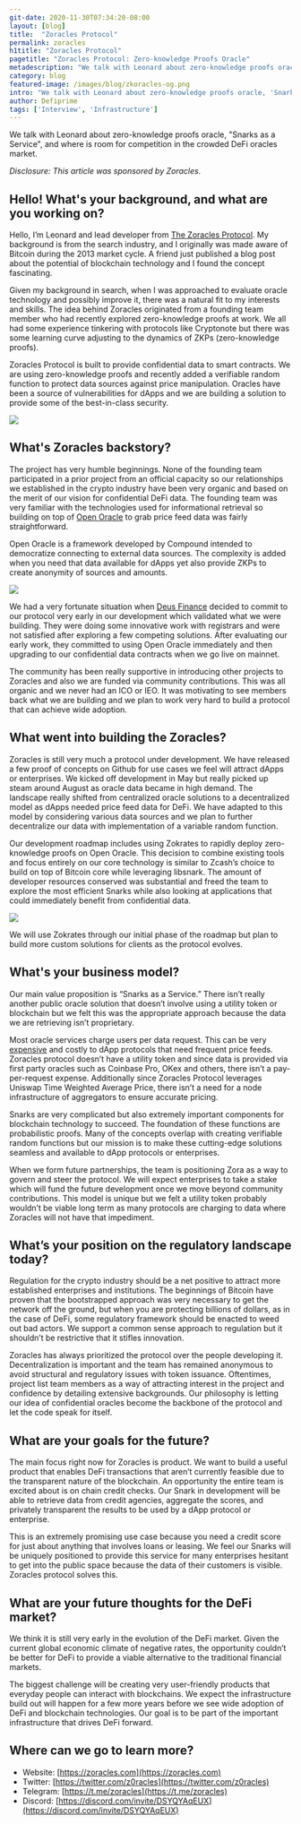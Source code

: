 ```yaml
---
git-date: 2020-11-30T07:34:20-08:00
layout: [blog]
title:  "Zoracles Protocol"
permalink: zoracles
h1title: "Zoracles Protocol"
pagetitle: "Zoracles Protocol: Zero-knowledge Proofs Oracle"
metadescription: "We talk with Leonard about zero-knowledge proofs oracle, 'Snarks as a Service', and where is room for competition in the crowded DeFi oracles market"
category: blog
featured-image: /images/blog/zkoracles-og.png
intro: "We talk with Leonard about zero-knowledge proofs oracle, 'Snarks as a Service', and where is room for competition in the crowded DeFi oracles market"
author: Defiprime
tags: ['Interview', 'Infrastructure']
---
```

We talk with Leonard about zero-knowledge proofs oracle, "Snarks as a Service", and where is room for competition in the crowded DeFi oracles market.

_Disclosure: This article was sponsored by Zoracles._


## Hello! What's your background, and what are you working on?

Hello, I’m Leonard and lead developer from [The Zoracles Protocol](https://zoracles.com/). My background is from the search industry, and I originally was made aware of Bitcoin during the 2013 market cycle. A friend just published a blog post about the potential of blockchain technology and I found the concept fascinating.

Given my background in search, when I was approached to evaluate oracle technology and possibly improve it, there was a natural fit to my interests and skills. The idea behind Zoracles originated from a founding team member who had recently explored zero-knowledge proofs at work. We all had some experience tinkering with protocols like Cryptonote but there was some learning curve adjusting to the dynamics of ZKPs (zero-knowledge proofs).

Zoracles Protocol is built to provide confidential data to smart contracts. We are using zero-knowledge proofs and recently added a verifiable random function to protect data sources against price manipulation. Oracles have been a source of vulnerabilities for dApps and we are building a solution to provide some of the best-in-class security.


![](/images/blog/zoracles/image1.png)


## What's Zoracles backstory?

The project has very humble beginnings. None of the founding team participated in a prior project from an official capacity so our relationships we established in the crypto industry have been very organic and based on the merit of our vision for confidential DeFi data. The founding team was very familiar with the technologies used for informational retrieval so building on top of [Open Oracle](https://medium.com/compound-finance/announcing-compound-open-oracle-development-cff36f06aad3) to grab price feed data was fairly straightforward.

Open Oracle is a framework developed by Compound intended to democratize connecting to external data sources. The complexity is added when you need that data available for dApps yet also provide ZKPs to create anonymity of sources and amounts.


![](/images/blog/zoracles/image2.png)


We had a very fortunate situation when [Deus Finance](https://medium.com/@deusfinance/oracle-partnership-of-zoracles-and-deus-finance-48790082434a) decided to commit to our protocol very early in our development which validated what we were building. They were doing some innovative work with registrars and were not satisfied after exploring a few competing solutions. After evaluating our early work, they committed to using Open Oracle immediately and then upgrading to our confidential data contracts when we go live on mainnet.

The community has been really supportive in introducing other projects to Zoracles and also we are funded via community contributions. This was all organic and we never had an ICO or IEO. It was motivating to see members back what we are building and we plan to work very hard to build a protocol that can achieve wide adoption.


## What went into building the Zoracles?

Zoracles is still very much a protocol under development. We have released a few proof of concepts on Github for use cases we feel will attract dApps or enterprises. We kicked off development in May but really picked up steam around August as oracle data became in high demand. The landscape really shifted from centralized oracle solutions to a decentralized model as dApps needed price feed data for DeFi. We have adapted to this model by considering various data sources and we plan to further decentralize our data with implementation of a variable random function.

Our development roadmap includes using Zokrates to rapidly deploy zero-knowledge proofs on Open Oracle. This decision to combine existing tools and focus entirely on our core technology is similar to Zcash’s choice to build on top of Bitcoin core while leveraging libsnark. The amount of developer resources conserved was substantial and freed the team to explore the most efficient Snarks while also looking at applications that could immediately benefit from confidential data.


![](/images/blog/zoracles/image3.png)


We will use Zokrates through our initial phase of the roadmap but plan to build more custom solutions for clients as the protocol evolves.  


## What's your business model?

Our main value proposition is “Snarks as a Service.” There isn’t really another public oracle solution that doesn’t involve using a utility token or blockchain but we felt this was the appropriate approach because the data we are retrieving isn’t proprietary.

Most oracle services charge users per data request. This can be very [expensive](https://cointelegraph.com/news/band-protocol-ceo-says-that-a-single-chainlink-data-request-costs-450) and costly to dApp protocols that need frequent price feeds. Zoracles protocol doesn’t have a utility token and since data is provided via first party oracles such as Coinbase Pro, OKex and others, there isn’t a pay-per-request expense. Additionally since Zoracles Protocol leverages Uniswap Time Weighted Average Price, there isn’t a need for a node infrastructure of aggregators to ensure accurate pricing.

Snarks are very complicated but also extremely important components for blockchain technology to succeed. The foundation of these functions are probabilistic proofs. Many of the concepts overlap with creating verifiable random functions but our mission is to make these cutting-edge solutions seamless and available to dApp protocols or enterprises.

When we form future partnerships, the team is positioning Zora as a way to govern and steer the protocol. We will expect enterprises to take a stake which will fund the future development once we move beyond community contributions. This model is unique but we felt a utility token probably wouldn’t be viable long term as many protocols are charging to data where Zoracles will not have that impediment.


## What’s your position on the regulatory landscape today?

Regulation for the crypto industry should be a net positive to attract more established enterprises and institutions. The beginnings of Bitcoin have proven that the bootstrapped approach was very necessary to get the network off the ground, but when you are protecting billions of dollars, as in the case of DeFi, some regulatory framework should be enacted to weed out bad actors. We support a common sense approach to regulation but it shouldn’t be restrictive that it stifles innovation.

Zoracles has always prioritized the protocol over the people developing it. Decentralization is important and the team has remained anonymous to avoid structural and regulatory issues with token issuance. Oftentimes, project list team members as a way of attracting interest in the project and confidence by detailing extensive backgrounds. Our philosophy is letting our idea of confidential oracles become the backbone of the protocol and let the code speak for itself.


## What are your goals for the future?

The main focus right now for Zoracles is product. We want to build a useful product that enables DeFi transactions that aren’t currently feasible due to the transparent nature of the blockchain. An opportunity the entire team is excited about is on chain credit checks. Our Snark in development will be able to retrieve data from credit agencies, aggregate the scores, and privately transparent the results to be used by a dApp protocol or enterprise.

This is an extremely promising use case because you need a credit score for just about anything that involves loans or leasing. We feel our Snarks will be uniquely positioned to provide this service for many enterprises hesitant to get into the public space because the data of their customers is visible. Zoracles protocol solves this.


## What are your future thoughts for the DeFi market?

We think it is still very early in the evolution of the DeFi market. Given the current global economic climate of negative rates, the opportunity couldn’t be better for DeFi to provide a viable alternative to the traditional financial markets.

The biggest challenge will be creating very user-friendly products that everyday people can interact with blockchains. We expect the infrastructure build out will happen for a few more years before we see wide adoption of DeFi and blockchain technologies. Our goal is to be part of the important infrastructure that drives DeFi forward.


## Where can we go to learn more?

- Website: [https://zoracles.com](https://zoracles.com)
- Twitter: [https://twitter.com/z0racles](https://twitter.com/z0racles)
- Telegram: [https://t.me/zoracles](https://t.me/zoracles)
- Discord: [https://discord.com/invite/DSYQYAqEUX](https://discord.com/invite/DSYQYAqEUX)
